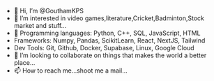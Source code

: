 - 👋 Hi, I’m @GouthamKPS
- 👀 I’m interested in video games,literature,Cricket,Badminton,Stock market and stuff...
- 🌱 Programming languages: Python, C++, SQL, JavaScript, HTML
- Frameworks: Numpy, Pandas, ScikitLearn, React, NextJS, Tailwind
- Dev Tools: Git, Github, Docker, Supabase, Linux, Google Cloud
- 💞️ I’m looking to collaborate on things that makes the world a better place...
- 📫 How to reach me...shoot me a mail...

<!---
GouthamKPS/GouthamKPS is a ✨ special ✨ repository because its `README.md` (this file) appears on your GitHub profile.
You can click the Preview link to take a look at your changes.
--->
